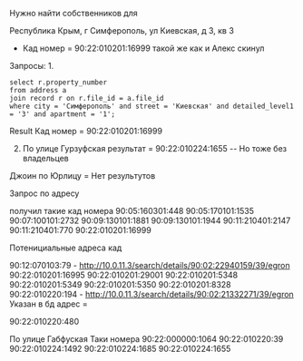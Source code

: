 Нужно найти собственников для 

Республика Крым, г Симферополь, ул Киевская, д 3, кв 3

- Кад номер = 90:22:010201:16999 такой же как и Алекс скинул


Запросы:
1. 
```
select r.property_number  
from address a  
join record r on r.file_id = a.file_id  
where city = 'Симферополь' and street = 'Киевская' and detailed_level1 = '3' and apartment = '1';
```
Result
Кад номер = 90:22:010201:16999

2. По улице Гурзуфская результат = 90:22:010224:1655 -- Но тоже без владельцев


Джоин по Юрлицу = Нет результутов


Запрос по адресу 

получил такие кад номера
90:05:160301:448
90:05:170101:1535
90:07:100101:2732
90:09:130101:1881
90:09:130101:1944
90:11:210401:2147
90:11:210401:770
90:22:010201:16999



Потенициальные адреса кад

90:12:070103:79 - http://10.0.11.3/search/details/90:02:22940159/39/egron
90:22:010201:16995
90:22:010201:29001
90:22:010201:5348
90:22:010201:5349
90:22:010201:5350
90:22:010201:8328
90:22:010220:194 - http://10.0.11.3/search/details/90:02:21332271/39/egron 
Указан в бд адрес = 

90:22:010220:480


По улице Габфуская
Таки номера
90:22:000000:1064
90:22:010220:39
90:22:010224:1492
90:22:010224:1685
90:22:010224:1655
